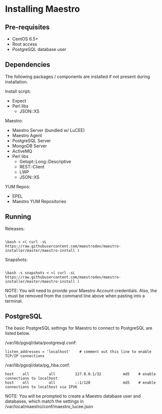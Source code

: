Installing Maestro
==================

Pre-requisites
--------------
* CentOS 6.5+
* Root access
* PostgreSQL database user


Dependencies
------------
The following packages / components are installed if not present during installation.

Install script:
* Expect
* Perl libs
  * JSON::XS

Maestro:
* Maestro Server (bundled w/ LuCEE)
* Maestro Agent
* PostgreSQL Server
* MongoDB Server
* ActiveMQ
* Perl libs
  * Getopt::Long::Descriptive
  * REST::Client
  * LWP
  * JSON::XS

YUM Repos:
* EPEL
* Maestro YUM Repositories

Running
-------

Releases:

<code>
\bash < <( curl -sL https://raw.githubusercontent.com/maestrodev/maestro-installer/master/maestro-install )
</code>

Snapshots:

<code>
\bash -s snapshots < <( curl -sL https://raw.githubusercontent.com/maestrodev/maestro-installer/master/maestro-install )
</code>

NOTE: You will need to provide your Maestro Account credentials.  Also, the \ must be removed from the command line above when pasting into a terminal.


PostgreSQL
----------

The basic PostgreSQL settings for Maestro to connect to PostgreSQL are listed below.

/var/lib/pgsql/data/postgresql.conf:

    listen_addresses = 'localhost'    # comment out this line to enable TCP/IP connections

/var/lib/pgsql/data/pg_hba.conf:

    host    all         all         127.0.0.1/32          md5    # enable connections to localhost
    host    all         all         ::1/128               md5    # enable connections to localhost via IPV6


NOTE: You will be prompted to create a Maestro database user and databases, which match the settings in
/var/local/maestro/conf/maestro_lucee.json

